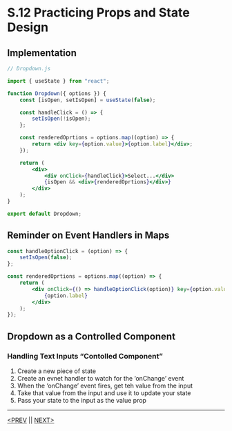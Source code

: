 # S.12 Practicing Props and State Design

## Implementation

```jsx
// Dropdown.js

import { useState } from "react";

function Dropdown({ options }) {
	const [isOpen, setIsOpen] = useState(false);

	const handleClick = () => {
		setIsOpen(!isOpen);
	};

	const renderedOprtions = options.map((option) => {
		return <div key={option.value}>{option.label}</div>;
	});

	return (
		<div>
			<div onClick={handleClick}>Select...</div>
			{isOpen && <div>{renderedOprtions}</div>}
		</div>
	);
}

export default Dropdown;
```

## Reminder on Event Handlers in Maps

```jsx
const handleOptionClick = (option) => {
	setIsOpen(false);
};

const renderedOprtions = options.map((option) => {
	return (
		<div onClick={() => handleOptionClick(option)} key={option.value}>
			{option.label}
		</div>
	);
});
```

## Dropdown as a Controlled Component

### Handling Text Inputs “Contolled Component”

1. Create a new piece of state
2. Create an evnet handler to watch for the ‘onChange’ event
3. When the ‘onChange’ event fires, get teh value from the input
4. Take that value from the input and use it to update your state
5. Pass your state to the input as the value prop

---

[<PREV](./230211.md) || [NEXT>](./230212.md)
